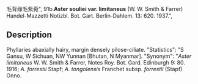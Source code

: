 毛背缘毛紫菀",
91b.**Aster souliei var. limitaneus** (W. W. Smith & Farrer) Handel-Mazzetti Notizbl. Bot. Gart. Berlin-Dahlem. 13: 620. 1937.",

## Description
Phyllaries abaxially hairy, margin densely pilose-ciliate.
  "Statistics": "S Gansu, W Sichuan, NW Yunnan [Bhutan, N Myanmar].
  "Synonym": "*Aster limitaneus* W. W. Smith &amp; Farrer, Notes Roy. Bot. Gard. Edinburgh 9: 80. 1916; *A. forrestii* Stapf; *A. tongolensis* Franchet subsp. *forrestii* (Stapf) Onno.
